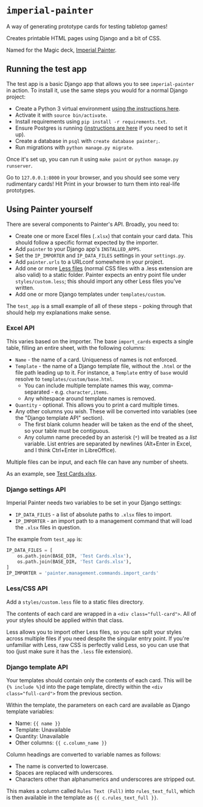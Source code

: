 # `imperial-painter`

A way of generating prototype cards for testing tabletop games!

Creates printable HTML pages using Django and a bit of CSS.

Named for the Magic deck, [Imperial Painter](http://www.mtgtop8.com/event?e=6724&d=238610).

## Running the test app

The test app is a basic Django app that allows you to see `imperial-painter` in action. To install it, use the same steps you would for a normal Django project:

* Create a Python 3 virtual environment [using the instructions here](https://docs.python.org/3/library/venv.html).
* Activate it with `source bin/activate`.
* Install requirements using `pip install -r requirements.txt`.
* Ensure Postgres is running ([instructions are here](https://www.postgresql.org/) if you need to set it up).
* Create a database in `psql` with `create database painter;`.
* Run migrations with `python manage.py migrate`.

Once it's set up, you can run it using `make paint` or `python manage.py runserver`.

Go to `127.0.0.1:8000` in your browser, and you should see some very rudimentary cards! Hit Print in your browser to turn them into real-life prototypes.

## Using Painter yourself

There are several components to Painter's API. Broadly, you need to:

* Create one or more Excel files (`.xlsx`) that contain your card data. This should follow a specific format expected by the importer.
* Add `painter` to your Django app's `INSTALLED_APPS`.
* Set the `IP_IMPORTER` and `IP_DATA_FILES` settings in your `settings.py`.
* Add `painter.urls` to a URLconf somewhere in your project.
* Add one or more [Less files](http://lesscss.org/) (normal CSS files with a .less extension are also valid) to a static folder. Painter expects an entry point file under `styles/custom.less`; this should import any other Less files you've written.
* Add one or more Django templates under `templates/custom`.

The `test_app` is a small example of all of these steps - poking through that should help my explanations make sense.

### Excel API

This varies based on the importer. The base `import_cards` expects a single table, filling an entire sheet, with the following columns:

* `Name` - the name of a card. Uniqueness of names is not enforced.
* `Template` - the name of a Django template file, without the `.html` or the file path leading up to it. For instance, a `Template` entry of `base` would resolve to `templates/custom/base.html`.
    * You can include multiple template names this way, comma-separated - e.g. `character,items`.
    * Any whitespace around template names is removed.
* `Quantity` - optional. This allows you to print a card multiple times.
* Any other columns you wish. These will be converted into variables (see the "Django template API" section).
    * The first blank column header will be taken as the end of the sheet, so your table must be contiguous.
    * Any column name preceded by an asterisk (`*`) will be treated as a _list_ variable. List entries are separated by newlines (Alt+Enter in Excel, and I think Ctrl+Enter in LibreOffice).

Multiple files can be input, and each file can have any number of sheets.

As an example, see [Test Cards.xlsx](https://github.com/adam-thomas/imperial-painter/blob/master/Test%20Cards.xlsx).

### Django settings API

Imperial Painter needs two variables to be set in your Django settings:

* `IP_DATA_FILES` - a list of absolute paths to `.xlsx` files to import.
* `IP_IMPORTER` - an import path to a management command that will load the `.xlsx` files in question.

The example from `test_app` is:

```python
IP_DATA_FILES = [
    os.path.join(BASE_DIR, 'Test Cards.xlsx'),
    os.path.join(BASE_DIR, 'Test Cards.xlsx'),
]
IP_IMPORTER = 'painter.management.commands.import_cards'
```

### Less/CSS API

Add a `styles/custom.less` file to a static files directory.

The contents of each card are wrapped in a `<div class="full-card">`. All of your styles should be applied within that class.

Less allows you to import other Less files, so you can split your styles across multiple files if you need despite the singular entry point. If you're unfamiliar with Less, raw CSS is perfectly valid Less, so you can use that too (just make sure it has the `.less` file extension).

### Django template API

Your templates should contain only the contents of each card. This will be `{% include %}`d into the page template, directly within the `<div class="full-card">` from the previous section.

Within the template, the parameters on each card are available as Django template variables:

* Name: `{{ name }}`
* Template: Unavailable
* Quantity: Unavailable
* Other columns: `{{ c.column_name }}`

Column headings are converted to variable names as follows:

* The name is converted to lowercase.
* Spaces are replaced with underscores.
* Characters other than alphanumerics and underscores are stripped out.

This makes a column called `Rules Text (Full)` into `rules_text_full`, which is then available in the template as `{{ c.rules_text_full }}`.
